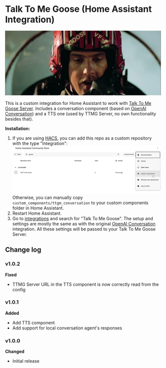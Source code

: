 # Talk To Me Goose (Home Assistant Integration)
![Logo](assets/logo.jpg)

This is a custom integration for Home Assistant to work with [Talk To Me Goose Server](https://github.com/eslavnov/ttmg_server). 
Includes a conversation component (based on [OpenAI Conversation](https://www.home-assistant.io/integrations/openai_conversation/)) and a TTS one (used by TTMG Server, no own functionality besides that).

**Installation:**
1. If you are using [HACS](https://www.hacs.xyz/), you can add this repo as a custom repository with the type "Integration":
   ![hacs](assets/hacs.png)
   Otherwise, you can manually copy `custom_components/ttgm_conversation` to your custom components folder in Home Assistant.
2. Restart Home Assistant.
3. Go to [integrations](https://my.home-assistant.io/redirect/integrations/) and search for "Talk To Me Goose". The setup and settings are mostly the same as with the original [OpenAI Conversation](https://www.home-assistant.io/integrations/openai_conversation/) integration. All these settings will be passed to your Talk To Me Goose Server.

## Change log

### v1.0.2
**Fixed**
- TTMG Server URL in the TTS component is now correctly read from the config

### v1.0.1
**Added**
- Add TTS component
- Add support for local conversation agent's responses

### v1.0.0
**Changed**
- Initial release
